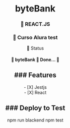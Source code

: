 <h1 align="center">byteBank </h1>

<h3 align="center">
    🔗 REACT.JS 
</h3>


<h3 align="center">
    🔗 Curso Alura test
</h3>


<p align="center">🚀  Status</p>

<h4 align="center"> 
	🚧 byteBank 🚀 Done...  🚧

</h4>





<h2 align="center"> ### Features</h2> 
<p align="center">
- [X] Jestjs <br>
- [X] React <br>
</p>



<h2 align="center"> ### Deploy to Test</h2> 
<p align="center">
 npm run blackend
 npm test
</p>
